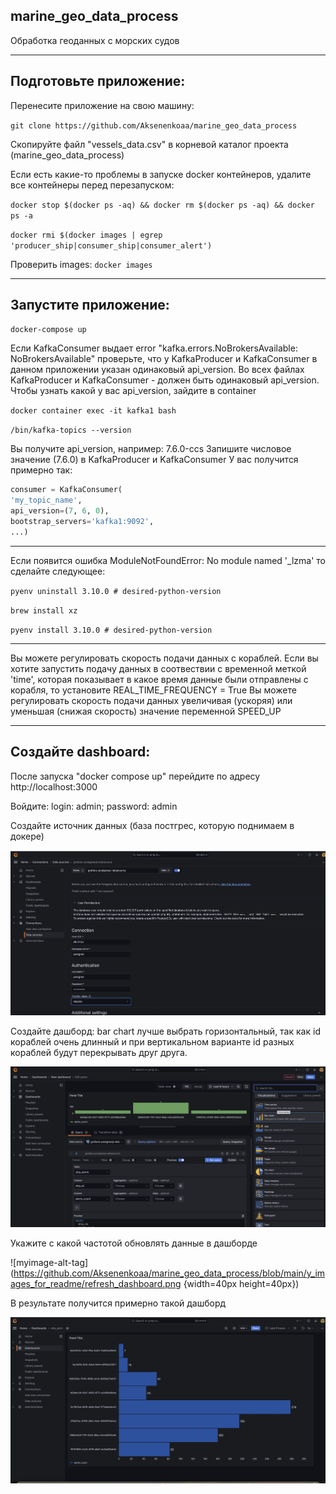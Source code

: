 ## marine_geo_data_process
Обработка геоданных с морских судов
___

## Подготовьте приложение:
Перенесите приложение на свою машину:

`git clone https://github.com/Aksenenkoaa/marine_geo_data_process`

Скопируйте файл "vessels_data.csv" в корневой каталог проекта (marine_geo_data_process)

Если есть какие-то проблемы в запуске docker контейнеров, 
удалите все контейнеры перед перезапуском:

`docker stop $(docker ps -aq) && docker rm $(docker ps -aq) && docker ps -a`

`docker rmi $(docker images | egrep 'producer_ship|consumer_ship|consumer_alert')`

Проверить images:
`docker images`
___

## Запустите приложение:
`docker-compose up`

Если KafkaConsumer выдает error "kafka.errors.NoBrokersAvailable: NoBrokersAvailable"
проверьте, что у KafkaProducer и KafkaConsumer 
в данном приложении указан одинаковый api_version.
Во всех файлах KafkaProducer и KafkaConsumer - должен быть одинаковый api_version. 
Чтобы узнать какой у вас api_version, зайдите в container

`docker container exec -it kafka1 bash`

`/bin/kafka-topics --version`

Вы получите api_version, например: 7.6.0-ccs
Запишите числовое значение (7.6.0) в KafkaProducer и KafkaConsumer
У вас получится примерно так:
```python
consumer = KafkaConsumer(
'my_topic_name',
api_version=(7, 6, 0),
bootstrap_servers='kafka1:9092',
...)
```
___

Если появится ошибка ModuleNotFoundError: No module named '_lzma'
то сделайте следующее:

`pyenv uninstall 3.10.0 # desired-python-version`

`brew install xz`

`pyenv install 3.10.0 # desired-python-version`
___

Вы можете регулировать скорость подачи данных с кораблей.
Если вы хотите запустить подачу данных в соотвествии с 
временной меткой 'time', которая показывает в какое время 
данные были отправлены с корабля, то установите REAL_TIME_FREQUENCY = True
Вы можете регулировать скорость подачи данных увеличивая (ускоряя)
или уменьшая (снижая скорость) значение переменной SPEED_UP
___

## Создайте dashboard:
После запуска "docker compose up" перейдите по адресу http://localhost:3000

Войдите: login: admin; password: admin

Создайте источник данных (база постгрес, которую поднимаем в докере)

![myimage-alt-tag](https://github.com/Aksenenkoaa/marine_geo_data_process/blob/main/y_images_for_readme/create_data_source.png)

Создайте дашборд: bar chart лучше выбрать горизонтальный, так как id кораблей очень длинный 
и при вертикальном варианте id разных кораблей будут перекрывать друг друга.

![myimage-alt-tag](https://github.com/Aksenenkoaa/marine_geo_data_process/blob/main/y_images_for_readme/create_dashboard.png)

Укажите с какой частотой обновлять данные в дашборде

![myimage-alt-tag](https://github.com/Aksenenkoaa/marine_geo_data_process/blob/main/y_images_for_readme/refresh_dashboard.png {width=40px height=40px})

В результате получится примерно такой дашборд

![myimage-alt-tag](https://github.com/Aksenenkoaa/marine_geo_data_process/blob/main/y_images_for_readme/result.png)
